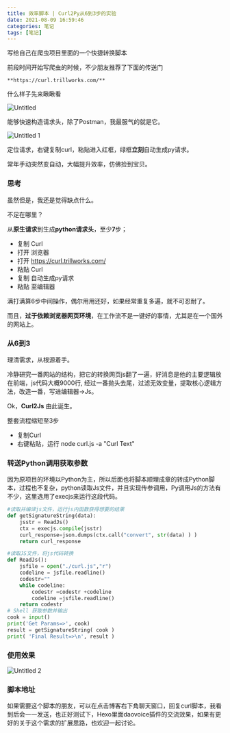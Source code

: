 ```yaml
---
title: 效率脚本 | Curl2Py从6到3步的实验
date: 2021-08-09 16:59:46
categories: 笔记
tags: [笔记]
---
```


写给自己在爬虫项目里面的一个快捷转换脚本

前段时间开始写爬虫的时候，不少朋友推荐了下面的传送门
<!-- more -->
```
**https://curl.trillworks.com/**
```

什么样子先来瞅瞅看

![Untitled](https://i.loli.net/2021/08/18/gKqALJ9Rytp6Dlk.png)

能够快速构造请求头，除了Postman，我最服气的就是它。

![Untitled 1](https://i.loli.net/2021/08/18/C9HVw3ndWNMRFmE.png)

定位请求，右键复制curl，粘贴进入红框，绿框**立刻**自动生成py请求。

常年手动突然变自动，大幅提升效率，仿佛捡到宝贝。

### 思考

虽然但是，我还是觉得缺点什么。

不足在哪里？

从**原生请求**到生成**python请求头**，至少**7**步；

- 复制 Curl
- 打开 浏览器
- 打开 https://curl.trillworks.com/
- 粘贴 Curl
- 复制 自动生成py请求
- 粘贴 至编辑器

满打满算6步中间操作，偶尔用用还好，如果经常重复多遍，就不可忍耐了。

而且，**过于依赖浏览器网页环境**，在工作流不是一键好的事情，尤其是在一个国外的网站上。

### **从6到3**

理清需求，从根源着手。

冷静研究一番网站的结构，把它的转换网页js翻了一遍，好消息是他的主要逻辑放在前端，js代码大概9000行, 经过一番抛头去尾，过滤无效变量，提取核心逻辑方法，改造一番，写进编辑器→Js。

Ok，**Curl2Js** 由此诞生。

整套流程缩短至3步

- 复制Curl
- 右键粘贴，运行 node curl.js -a "Curl Text"

### 转送Python调用获取参数

因为原项目的环境以Python为主，所以后面也将脚本顺理成章的转成Python脚本，过程也不复杂，python读取Js文件，并且实现传参调用，Py调用Js的方法有不少，这里选用了execjs来运行这段代码。

```python
#读取并编译js文件，运行js内函数获得想要的结果
def getSignatureString(data):
    jsstr = ReadJs()
    ctx = execjs.compile(jsstr)
    curl_response=json.dumps(ctx.call("convert", str(data) ) )
    return curl_response

#读取JS文件，将js代码转换
def ReadJs():
    jsfile = open("./curl.js","r")
    codeline = jsfile.readline()
    codestr=""
    while codeline:
        codestr =codestr +codeline
        codeline =jsfile.readline()
    return codestr
# Shell 获取参数并输出
cook = input()
print('Get Params=>', cook)
result = getSignatureString( cook )
print( 'Final Result=>\n', result )

```

### 使用效果

![Untitled 2](https://i.loli.net/2021/08/18/894kYZ1mnGpbDfU.png)

### 脚本地址

如果需要这个脚本的朋友，可以在点击博客右下角聊天窗口，回复curl脚本，我看到后会一一发送，也正好测试下，Hexo里面daovoice插件的交流效果，如果有更好的关于这个需求的扩展思路，也欢迎一起讨论。